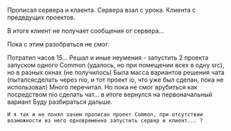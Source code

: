 Прописал сервера и клаента.
Сервера взал с урока. Клиента с предвдущих проектов.

В итоге клиент не получает сообщения от сервера...

Пока с этим разобраться не смог. 

Потратил часов 15...
    Решал и иные неумения - запустить 2 проекта запуском одного Common (удалось, но при помещении всех в одну src), но в разных окнах (не получилось)
    Была масса вариантов решения чата (пыталсясделать через nio, и тот проект io, что уже был сделан, пока не использовал)
    Много перечитал. Но пока не смог врубиться как посредством nio сделать чат...
    в итоге вернулся на первоначальный вариант
    Буду разбираться дальше.
    
    И я так и не понял зачем прописан проект Common, при отсутствии возможности из него одновременно запустить сервер и клиент... ?